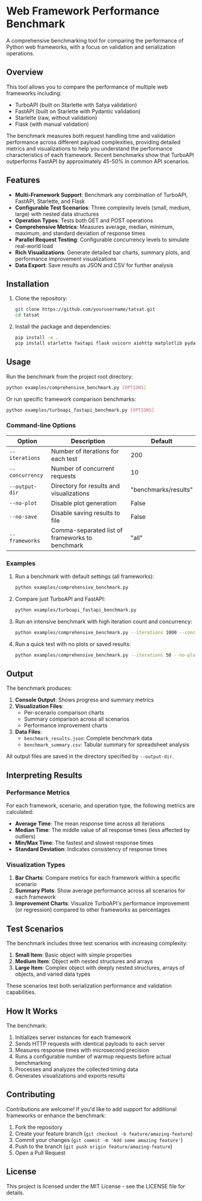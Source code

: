 # Web Framework Performance Benchmark

A comprehensive benchmarking tool for comparing the performance of Python web frameworks, with a focus on validation and serialization operations.

## Overview

This tool allows you to compare the performance of multiple web frameworks including:
- TurboAPI (built on Starlette with Satya validation)
- FastAPI (built on Starlette with Pydantic validation)
- Starlette (raw, without validation)
- Flask (with manual validation)

The benchmark measures both request handling time and validation performance across different payload complexities, providing detailed metrics and visualizations to help you understand the performance characteristics of each framework. Recent benchmarks show that TurboAPI outperforms FastAPI by approximately 45-50% in common API scenarios.

## Features

- **Multi-Framework Support**: Benchmark any combination of TurboAPI, FastAPI, Starlette, and Flask
- **Configurable Test Scenarios**: Three complexity levels (small, medium, large) with nested data structures
- **Operation Types**: Tests both GET and POST operations
- **Comprehensive Metrics**: Measures average, median, minimum, maximum, and standard deviation of response times
- **Parallel Request Testing**: Configurable concurrency levels to simulate real-world load
- **Rich Visualizations**: Generate detailed bar charts, summary plots, and performance improvement visualizations
- **Data Export**: Save results as JSON and CSV for further analysis

## Installation

1. Clone the repository:
   ```bash
   git clone https://github.com/yourusername/tatsat.git
   cd tatsat
   ```

2. Install the package and dependencies:
   ```bash
   pip install -e .
   pip install starlette fastapi flask uvicorn aiohttp matplotlib pydantic
   ```

## Usage

Run the benchmark from the project root directory:

```bash
python examples/comprehensive_benchmark.py [OPTIONS]
```

Or run specific framework comparison benchmarks:

```bash
python examples/turboapi_fastapi_benchmark.py [OPTIONS]
```

### Command-line Options

| Option | Description | Default |
|--------|-------------|---------|
| `--iterations` | Number of iterations for each test | 200 |
| `--concurrency` | Number of concurrent requests | 10 |
| `--output-dir` | Directory for results and visualizations | "benchmarks/results" |
| `--no-plot` | Disable plot generation | False |
| `--no-save` | Disable saving results to file | False |
| `--frameworks` | Comma-separated list of frameworks to benchmark | "all" |

### Examples

1. Run a benchmark with default settings (all frameworks):
   ```bash
   python examples/comprehensive_benchmark.py
   ```

2. Compare just TurboAPI and FastAPI:
   ```bash
   python examples/turboapi_fastapi_benchmark.py
   ```

3. Run an intensive benchmark with high iteration count and concurrency:
   ```bash
   python examples/comprehensive_benchmark.py --iterations 1000 --concurrency 50
   ```

4. Run a quick test with no plots or saved results:
   ```bash
   python examples/comprehensive_benchmark.py --iterations 50 --no-plot --no-save
   ```

## Output

The benchmark produces:

1. **Console Output**: Shows progress and summary metrics
2. **Visualization Files**: 
   - Per-scenario comparison charts
   - Summary comparison across all scenarios
   - Performance improvement charts
3. **Data Files**:
   - `benchmark_results.json`: Complete benchmark data
   - `benchmark_summary.csv`: Tabular summary for spreadsheet analysis

All output files are saved in the directory specified by `--output-dir`.

## Interpreting Results

### Performance Metrics

For each framework, scenario, and operation type, the following metrics are calculated:

- **Average Time**: The mean response time across all iterations
- **Median Time**: The middle value of all response times (less affected by outliers)
- **Min/Max Time**: The fastest and slowest response times
- **Standard Deviation**: Indicates consistency of response times

### Visualization Types

1. **Bar Charts**: Compare metrics for each framework within a specific scenario
2. **Summary Plots**: Show average performance across all scenarios for each framework
3. **Improvement Charts**: Visualize TurboAPI's performance improvement (or regression) compared to other frameworks as percentages

## Test Scenarios

The benchmark includes three test scenarios with increasing complexity:

1. **Small Item**: Basic object with simple properties
2. **Medium Item**: Object with nested structures and arrays
3. **Large Item**: Complex object with deeply nested structures, arrays of objects, and varied data types

These scenarios test both serialization performance and validation capabilities.

## How It Works

The benchmark:

1. Initializes server instances for each framework
2. Sends HTTP requests with identical payloads to each server
3. Measures response times with microsecond precision
4. Runs a configurable number of warmup requests before actual benchmarking
5. Processes and analyzes the collected timing data
6. Generates visualizations and exports results

## Contributing

Contributions are welcome! If you'd like to add support for additional frameworks or enhance the benchmark:

1. Fork the repository
2. Create your feature branch (`git checkout -b feature/amazing-feature`)
3. Commit your changes (`git commit -m 'Add some amazing feature'`)
4. Push to the branch (`git push origin feature/amazing-feature`)
5. Open a Pull Request

## License

This project is licensed under the MIT License - see the LICENSE file for details.
